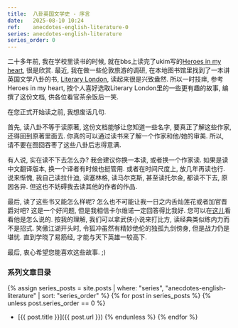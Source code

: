 ```yaml
---
title:  八卦英国文学史 - 序言
date:   2025-08-10 10:24
ref:    anecdotes-english-literature-0
series: anecdotes-english-literature
series_order: 0
---
```


二十多年前, 我在学校里读书的时候, 就在bbs上读完了ukim写的[Heroes in my heart](http://staff.ustc.edu.cn/~yqliang/files/teaching/Heroes.pdf), 很是欣赏. 最近, 我在做一些伦敦旅游的调研, 在本地图书馆里找到了一本讲英国文学八卦的书, [Literary London](https://www.goodreads.com/book/show/29501396-literary-london), 读起来很是兴致盎然. 所以一时技痒, 参考Heroes in my heart, 按个人喜好选取Literary London里的一些更有趣的故事, 编撰了这份文档, 供各位看官茶余饭后一笑.

在您正式开始读之前, 我想废话几句.

首先, 读八卦不等于读原著, 这份文档能够让您知道一些名字, 要真正了解这些作家, 还得回到原著里面去. 你真的可以通过读书来了解一个作家和他/她的审美. 所以, 请不要在囫囵吞枣了这些八卦后志得意满.

有人说, 实在读不下去怎么办? 我会建议你换一本读, 或者换一个作家读. 如果是读中文翻译版本, 换一个译者有时候也挺管用. 或者在时间尺度上, 放几年再读也行. 说来惭愧, 我自己读拉什迪, 读塞林格, 读马尔克斯, 甚至读托尔金, 都读不下去, 原因各异. 但这也不妨碍我去读其他的作者的作品.

最后, 读了这些书又能怎么样呢? 怎么也不可能让我一日之内舌灿莲花或者加官晋爵对吧? 这是一个好问题, 但是我相信卡尔维诺一定回答得比我好. 您可以在[这儿](https://www.ruanyifeng.com/calvino/2007/09/why_read_the_classics.html)看看他是怎么说的. 按我的理解, 我们可以拿武侠小说来打比方, 读经典类似练内力而不是招式. 笑傲江湖开头时, 令狐冲虽然有精妙绝伦的独孤九剑傍身, 但是战力仍是堪忧. 直到学晓了易筋经, 才能与天下英雄一较高下.

最后, 衷心希望您能喜欢这些故事. ;)

### 系列文章目录

{% assign series_posts = site.posts | where: "series", "anecdotes-english-literature" | sort: "series_order" %}
{% for post in series_posts %}
{% unless post.series_order == 0 %}
- [{{ post.title }}]({{ post.url }})
{% endunless %}
{% endfor %}
